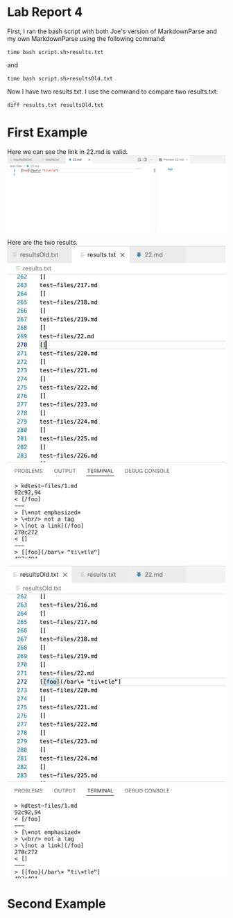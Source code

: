 # __Lab Report 4__

First, I ran the bash script with both Joe's version of MarkdownParse and my own MarkdownParse using the following command:

```
time bash script.sh>results.txt
```
and
```
time bash script.sh>resultsOld.txt
```

Now I have two results.txt. I use the command to compare two results.txt:

```
diff results.txt resultsOld.txt
```
# First Example

Here we can see the link in 22.md is valid.
![Image][11]

[11]: 1.png

Here are the two results.
![Image][12]

[12]: 2.png
![Image][13]

[13]: 3.png

# Second Example
